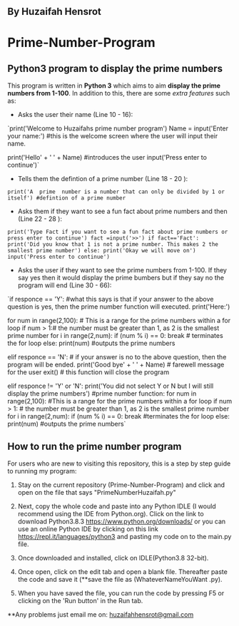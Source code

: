 ## By Huzaifah Hensrot


# Prime-Number-Program

## Python3 program to display the prime numbers

This program is written in **Python 3** which aims to aim **display the prime numbers from 1-100**. In addition to this, there are some *extra features* such as:

* Asks the user their name (Line 10 - 16):

`print('Welcome to Huzaifahs prime number program')
Name = input('Enter your name:')
#this is the welcome screen where the user will input their name.

print('Hello' + ' ' + Name)
#introduces the user
input('Press enter to continue')`

* Tells them the defintion of a prime number (Line 18 - 20 ):

`print('A  prime  number is a number that can only be divided by 1 or itself')
#defintion of a prime number`

* Asks them if they want to see a fun fact about prime numbers and then (Line 22 - 28 ):

`print('Type Fact if you want to see a fun fact about prime numbers or press enter to continue')
fact =input('>>')
if fact=='Fact':
    print('Did you know that 1 is not a prime number. This makes 2 the smallest prime number')
else:
    print('Okay we will move on')
input('Press enter to continue')`


* Asks the user if they want to see the prime numbers from 1-100. If they say yes then it would display the prime bumbers but if they say no the program will end (Line 30 - 66):

`if responce == 'Y':
    #what this says is that if your answer to the above question is yes, then the prime number function will executed.
 print('Here:')
 
 for num in range(2,100): # This is a range for the prime numbers within a for loop
   if num > 1:# the number  must be greater than 1, as 2 is the smallest prime number
       for i in range(2,num):
           if (num % i) == 0:
               break # terminates the for loop
       else:
           print(num)
           #outputs the prime numbers

elif responce == 'N':
    # if your answer is no to the above question, then the program will be ended. 
    print('Good bye' + ' ' + Name)
    # farewell message for the user
    exit()
    # this function will close the program

elif responce != 'Y' or 'N':
  print('You did not select Y or N but I will still display the prime numbers')
  #prime number function:
  for num in range(2,100):
      #This is a range for the prime numbers within a for loop
   if num > 1:
       # the number  must be greater than 1, as 2 is the smallest prime number
       for i in range(2,num):
           if (num % i) == 0:
               break
            #terminates the for loop
       else:
           print(num)
           #outputs the prime numbers`



## How to run the prime number program

For users who are new to visiting this repository, this is a step by step guide to running my program:

1. Stay on the current repository (Prime-Number-Program) and click and open on the file that says "PrimeNumberHuzaifah.py"

2. Next, copy the whole code and paste into any Python IDLE (I would recommend using the IDE from Python.org).
Click on the link to download Python3.8.3 https://www.python.org/downloads/ or you can use an online Python IDE by clicking on this link https://repl.it/languages/python3 and pasting my code on to the main.py file. 

3. Once downloaded and installed, click on IDLE(Python3.8 32-bit).

4. Once open, click on the edit tab and open a blank file. Thereafter paste the code and save it (**save the file as     (WhateverNameYouWant .py).

5. When you have saved the file, you can run the code by pressing F5 or clicking on the 'Run button' in the Run tab.

**Any problems just email me on: huzaifahhensrot@gmail.com 
